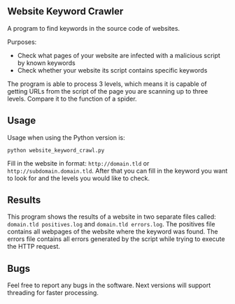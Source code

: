 ## Website Keyword Crawler

A program to find keywords in the source code of websites.

Purposes:
* Check what pages of your website are infected with a malicious script by known keywords
* Check whether your website its script contains specific keywords

The program is able to process 3 levels, which means it is capable of getting URLs from the script of the page you are scanning up to three levels.
Compare it to the function of a spider.

## Usage

Usage when using the Python version is:

`python website_keyword_crawl.py`

Fill in the website in format: `http://domain.tld` or `http://subdomain.domain.tld`.
After that you can fill in the keyword you want to look for and the levels you would like to check.

## Results

This program shows the results of a website in two separate files called: `domain.tld positives.log` and `domain.tld errors.log`.
The positives file contains all webpages of the website where the keyword was found. The errors file contains all errors generated by the script while trying to execute the HTTP request.

## Bugs

Feel free to report any bugs in the software. Next versions will support threading for faster processing.